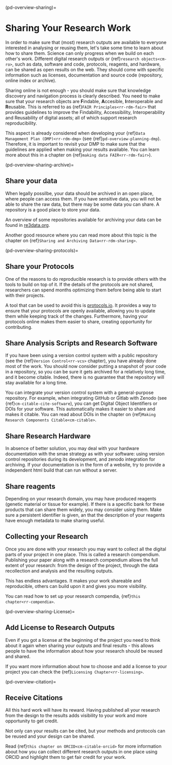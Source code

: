 (pd-overview-sharing)=
# Sharing Your Research Work

In order to make sure that (most) research outputs are available to everyone interested in analysing or reusing them, let's take some time to learn about how to share them.
Science can only progress when we build on each other's work.
Different digital research outputs or {ref}`research objects<cm-ro>`, such as data, software and code, protocols, reagents, and hardware, can be shared as open results on the web.
They should come with specific information such as licenses, documentation and source code (repository, online index or archive).

Sharing online is not enough - you should make sure that knowledge discovery and navigation process is clearly described.
You need to make sure that your research objects are **F**indable, **A**ccesible, **I**nteroperable and **R**eusable.
This is referred to as {ref}`FAIR Principles<rr-rdm-fair>` that provides guidelines to improve the Findability, Accessibility, Interoperability and Reusability of digital assets; all of which support research reproducibility.

This aspect is already considered when developing your {ref}`Data Management Plan (DMP)<rr-rdm-dmp>` (see {ref}`pd-overview-planning-dmp`).
Therefore, it is important to revisit your DMP to make sure that the guidelines are applied when making your results available.
You can learn more about this in a chapter on {ref}`making data FAIR<rr-rdm-fair>`).

(pd-overview-sharing-archive)=
## Share your data

When legally possilbe, your data should be archived in an open place, where people can access them.
If you have sensitive data, you will not be able to share the raw data, but there may be some data you can share.
A repository is a good place to store your data.

An overview of some repositories available for archiving your data can be found in [re3data.org](https://www.re3data.org/).

Another good resource where you can read more about this topic is the chapter on {ref}`Sharing and Archiving Data<rr-rdm-sharing>`.

(pd-overview-sharing-protocols)=
## Share your Protocols

One of the reasons to do reproducible research is to provide others with the tools to build on top of it.
If the details of the protocols are not shared, researchers can spend months optimizing them before being able to start with their projects.

A tool that can be used to avoid this is [protocols.io](https://www.protocols.io/).
It provides a way to ensure that your protocols are openly available, allowing you to update them while keeping track of the changes.
Furthermore, having your protocols online makes them easier to share, creating opportunity for contributing.

## Share Analysis Scripts and Research Software

If you have been using a version control system with a public repository (see the {ref}`Version Control<rr-vcs>` chapter), you have already done most of the work.
You should now consider putting a snapshot of your code in a repository, so you can be sure it gets archived for a relatively long time, and it become citable.
Indeed, there is no guarantee that the repository will stay available for a long time.


You can integrate your version control system with a general-purpose repository.
For example, when integrating GitHub or Gitlab with Zenodo (see {ref}`cm-citable-cite-software`), you can get Digital Object Identifiers or DOIs for your software.
This automatically makes it easier to share and makes it citable.
You can read about DOIs in the chapter on {ref}`Making Research Components Citable<cm-citable>`.



## Share Research Hardware

In absence of better solution, you may deal with your hardware documentation with the smae strategy as with your software: using version control  repositories during its development, and zenodo integration for archiving.
If your documentation is in the form of a website, try to provide a independent html build that can run without a server.

## Share reagents

Depending on your research domain, you may have produced reagents (genetic material or tissue for example).
If there is a specific bank for these products that can share them widely, you may consider using them.
Make sure a persistent identifier is given, an that the description of your reagents have enough metadata to make sharing useful.

## Collecting your Research

Once you are done with your research you may want to collect all the digital parts of your project in one place.
This is called a research compendium.
Publishing your paper along with a research compendium allows the full extent of your research: from the design of the project, through the data recollection and analysis and the resulting outputs.

This has endless advantages. It makes your work shareable and reproducible, others can build upon it and gives you more visibility.

You can read how to set up your research compendia, {ref}`this chapter<rr-compendia>`.

(pd-overview-sharing-License)=
## Add License to Research Outputs

Even if you got a license at the beginning of the project you need to think about it again when sharing your outputs and final results - this allows people to have the information about how your research should be reused and shared.

If you want more information about how to choose and add a license to your project you can check the {ref}`Licensing Chapter<rr-licensing>`.

(pd-overview-citation)=
## Receive Citations

All this hard work will have its reward. Having published all your research from the design to the results adds visibility to your work and more opportunity to get credit.

Not only can your results can be cited, but your methods and protocols can be reused and your design can be shared.

Read {ref}`this chapter on ORCID<cm-citable-orcid>` for more information about how you can collect different research outputs in one place using ORCID and highlight them to get fair credit for your work.

